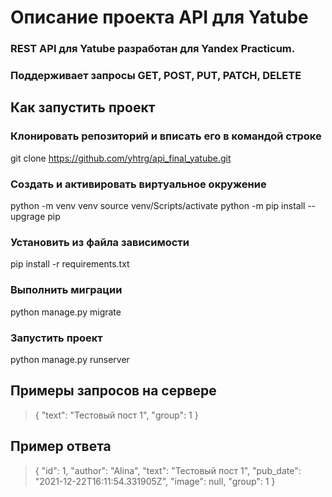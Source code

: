 # **Описание проекта API для Yatube**
### REST API для Yatube разработан для Yandex Practicum.
### Поддерживает запросы GET, POST, PUT, PATCH, DELETE

## **Как запустить проект**
### Клонировать репозиторий и вписать его в командой строке
git clone https://github.com/yhtrg/api_final_yatube.git
### Создать и активировать виртуальное окружение
python -m venv venv
source venv/Scripts/activate
python -m pip install --upgrage pip
### Установить из файла зависимости
pip install -r requirements.txt
### Выполнить миграции
python manage.py migrate
### Запустить проект
python manage.py runserver

## **Примеры запросов на сервере**
>{
>   "text": "Тестовый пост 1",
>   "group": 1
>}
## **Пример ответа**
>{
>    "id": 1,
>    "author": "Alina",
>    "text": "Тестовый пост 1",
>    "pub_date": "2021-12-22T16:11:54.331905Z",
>    "image": null,
>    "group": 1
>}
